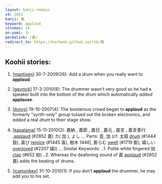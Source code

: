 ```yaml
---
layout: kanji-remain
v4: 2852
kanji: 嘉
keyword: applaud
strokes: 14
on-yomi: カ
permalink: /嘉/
redirect_to: https://hochanh.github.io/rtk/嘉
---
```


## Koohii stories: 

1) [<a href="http://kanji.koohii.com/profile/mantixen">mantixen</a>] 30-7-2009(26): <em>Add</em> a <em>drum</em> when you really want to<strong> applaud</strong>.

2) [<a href="http://kanji.koohii.com/profile/gavmck">gavmck</a>] 17-3-2010(8): The drummer wasn&#039;t very good so he had a speaker built into the bottom of the <em>drum</em> which automatically <em>added</em> <strong>applause</strong>.

3) [<a href="http://kanji.koohii.com/profile/ikmys">ikmys</a>] 19-10-2007(4): The boisterous crowd began to<strong> applaud</strong> as the formerly &quot;synth-only&quot; group tossed out the broken electronics, and <em>added</em> a real <em>drum</em> to their stage show.

4) [<a href="http://kanji.koohii.com/profile/kapalama">kapalama</a>] 15-11-2010(2): 嘉納 , 嘉節 , 嘉日 , 嘉元 , 嘉言 , 嘉言善行 ,<a href="../v4/2852.html">applaud</a> (#2852 嘉) カ( 加 ), よし ... Parts: 壴, 加 (cf. 太鼓 <a href="../v4/1444.html">drum</a> (#1444 鼓), 喜び <a href="../v4/1445.html">rejoice</a> (#1445 喜), 樹木 1446|, 膨らむ <a href="../v4/1719.html">swell</a> (#1719 膨), 嬉しい <a href="../v4/2207.html">overjoyed</a> (#2207 嬉)) ... Similar Keywords: ..1. Polite white fingered 拍 <a href="../v4/652.html">clap</a> (#652 拍) ..2. Whereas the deafening sound of 嘉 <a href="../v4/2852.html">applaud</a> (#2852 嘉) adds the beating of drums.

5) [<a href="http://kanji.koohii.com/profile/icamonkey">icamonkey</a>] 31-10-2010(1): If you don&#039;t<strong> applaud</strong> the drummer, he may add you to his set.

